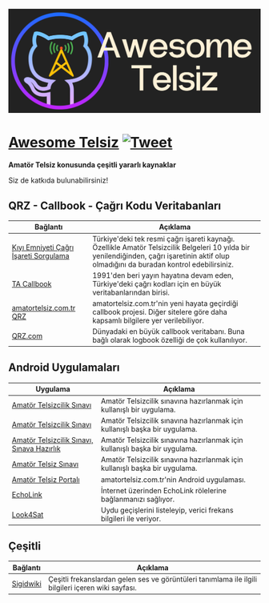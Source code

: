 ![Awesome Telsiz](awesome_telsiz.png)

# [Awesome Telsiz](https://github.com/bcanata/awesome-telsiz) [![Tweet](https://img.shields.io/twitter/url/http/shields.io.svg?style=social)](https://twitter.com/intent/tweet?url=https%3A%2F%2Fgithub.com%2Fbcanata%2Fawesome-telsiz&via=bugrahoca&text=Awesome-Telsiz&hashtags=ta1anw)

**Amatör Telsiz konusunda çeşitli yararlı kaynaklar**

Siz de katkıda bulunabilirsiniz!

## QRZ - Callbook - Çağrı Kodu Veritabanları

Bağlantı | Açıklama
---- | ----
[Kıyı Emniyeti Çağrı İşareti Sorgulama](http://www.kiyiemniyeti.gov.tr/ehizmetler/telsiz_cagri_isareti_sorgula) 			| Türkiye'deki tek resmi çağrı işareti kaynağı. Özellikle Amatör Telsizcilik Belgeleri 10 yılda bir yenilendiğinden, çağrı işaretinin aktif olup olmadığını da buradan kontrol edebilirsiniz.
[TA Callbook](http://www.tacallbook.org/call.shtml) 			| 1991'den beri yayın hayatına devam eden, Türkiye'deki çağrı kodları için en büyük veritabanlarından birisi.
[amatortelsiz.com.tr QRZ](https://qrz.amatortelsiz.com.tr/) 			| amatortelsiz.com.tr'nin yeni hayata geçirdiği callbook projesi. Diğer sitelere göre daha kapsamlı bilgilere yer verilebiliyor.
[QRZ.com](https://www.qrz.com/) 			| Dünyadaki en büyük callbook veritabanı. Buna bağlı olarak logbook özelliği de çok kullanılıyor.

## Android Uygulamaları

Uygulama | Açıklama
---- | ----
[Amatör Telsizcilik Sınavı](https://play.google.com/store/apps/details?id=ist.nitrogen.amatortelsizcilik) 			| Amatör Telsizcilik sınavına hazırlanmak için kullanışlı bir uygulama.
[Amatör Telsizcilik Sınavı](https://play.google.com/store/apps/details?id=com.baybar.amatortelsiz) 			| Amatör Telsizcilik sınavına hazırlanmak için kullanışlı başka bir uygulama.
[Amatör Telsizcilik Sınavı, Sınava Hazırlık](https://play.google.com/store/apps/details?id=com.inomob.amatortelsizcilik) 			| Amatör Telsizcilik sınavına hazırlanmak için kullanışlı başka bir uygulama.
[Amatör Telsiz Sınavı](https://play.google.com/store/apps/details?id=com.amatortelsiz.sinavi) 			| Amatör Telsizcilik sınavına hazırlanmak için kullanışlı başka bir uygulama.
[Amatör Telsiz Portalı](https://play.google.com/store/apps/details?id=com.efelerteknoloji.hamradio) 			| amatortelsiz.com.tr'nin Android uygulaması.
[EchoLink](https://play.google.com/store/apps/details?id=org.echolink.android) 			| İnternet üzerinden EchoLink rölelerine bağlanmanızı sağlıyor.
[Look4Sat](https://play.google.com/store/apps/details?id=com.rtbishop.look4sat&hl=en_US&gl=US) 			| Uydu geçişlerini listeleyip, verici frekans bilgileri ile veriyor.


## Çeşitli
Bağlantı | Açıklama
---- | ----
[Sigidwiki](https://www.sigidwiki.com/)  			| Çeşitli frekanslardan gelen ses ve görüntüleri tanımlama ile ilgili bilgileri içeren wiki sayfası.





